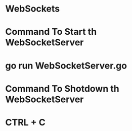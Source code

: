 # WebSockets
# Command To Start th WebSocketServer
# go run WebSocketServer.go
# Command To Shotdown th WebSocketServer
# CTRL + C